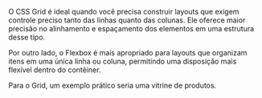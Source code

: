 O CSS Grid é ideal quando você precisa construir layouts que exigem controle preciso tanto das linhas quanto das colunas. Ele oferece maior precisão no alinhamento e espaçamento dos elementos em uma estrutura desse tipo.

Por outro lado, o Flexbox é mais apropriado para layouts que organizam itens em uma única linha ou coluna, permitindo uma disposição mais flexível dentro do contêiner.

Para o Grid, um exemplo prático seria uma vitrine de produtos.

